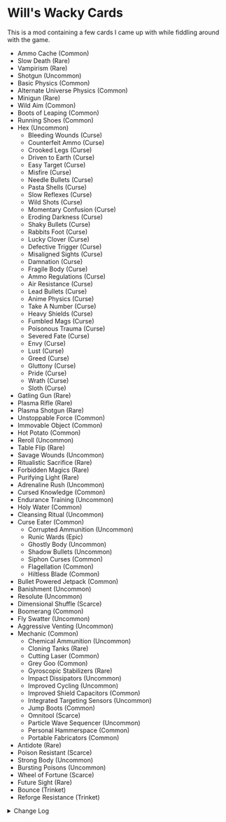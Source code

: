 # Will's Wacky Cards

This is a mod containing a few cards I came up with while fiddling around with the game.

- Ammo Cache (Common)
- Slow Death (Rare)
- Vampirism (Rare)
- Shotgun (Uncommon)
- Basic Physics (Common)
- Alternate Universe Physics (Common)
- Minigun (Rare)
- Wild Aim (Common)
- Boots of Leaping (Common)
- Running Shoes (Common)
- Hex (Uncommon)
  - Bleeding Wounds (Curse)
  - Counterfeit Ammo (Curse)
  - Crooked Legs (Curse)
  - Driven to Earth (Curse)
  - Easy Target (Curse)
  - Misfire (Curse)
  - Needle Bullets (Curse)
  - Pasta Shells (Curse)
  - Slow Reflexes (Curse)
  - Wild Shots (Curse)
  - Momentary Confusion (Curse)
  - Eroding Darkness (Curse)
  - Shaky Bullets (Curse)
  - Rabbits Foot (Curse)
  - Lucky Clover (Curse)
  - Defective Trigger (Curse)
  - Misaligned Sights (Curse)
  - Damnation (Curse)
  - Fragile Body (Curse)
  - Ammo Regulations (Curse)
  - Air Resistance (Curse)
  - Lead Bullets (Curse)
  - Anime Physics (Curse)
  - Take A Number (Curse)
  - Heavy Shields (Curse)
  - Fumbled Mags (Curse)
  - Poisonous Trauma (Curse)
  - Severed Fate (Curse)
  - Envy (Curse)
  - Lust (Curse)
  - Greed (Curse)
  - Gluttony (Curse)
  - Pride (Curse)
  - Wrath (Curse)
  - Sloth (Curse)
- Gatling Gun (Rare)
- Plasma Rifle (Rare)
- Plasma Shotgun (Rare)
- Unstoppable Force (Common)
- Immovable Object (Common)
- Hot Potato (Common)
- Reroll (Uncommon)
- Table Flip (Rare)
- Savage Wounds (Uncommon)
- Ritualistic Sacrifice (Rare)
- Forbidden Magics (Rare)
- Purifying Light (Rare)
- Adrenaline Rush (Uncommon)
- Cursed Knowledge (Common)
- Endurance Training (Uncommon)
- Holy Water (Common)
- Cleansing Ritual (Uncommon)
- Curse Eater (Common)
  - Corrupted Ammunition (Uncommon)
  - Runic Wards (Epic)
  - Ghostly Body (Uncommon)
  - Shadow Bullets (Uncommon)
  - Siphon Curses (Common)
  - Flagellation (Common)
  - Hiltless Blade (Common)
- Bullet Powered Jetpack (Common)
- Banishment (Uncommon)
- Resolute (Uncommon)
- Dimensional Shuffle (Scarce)
- Boomerang (Common)
- Fly Swatter (Uncommon)
- Aggressive Venting (Uncommon)
- Mechanic (Common)
  - Chemical Ammunition (Uncommon)
  - Cloning Tanks (Rare)
  - Cutting Laser (Common)
  - Grey Goo (Common)
  - Gyroscopic Stabilizers (Rare)
  - Impact Dissipators (Uncommon)
  - Improved Cycling (Uncommon)
  - Improved Shield Capacitors (Common)
  - Integrated Targeting Sensors (Uncommon)
  - Jump Boots (Common)
  - Omnitool (Scarce)
  - Particle Wave Sequencer (Uncommon)
  - Personal Hammerspace (Common)
  - Portable Fabricators (Common)
- Antidote (Rare)
- Poison Resistant (Scarce)
- Strong Body (Uncommon)
- Bursting Poisons (Uncommon)
- Wheel of Fortune (Scarce)
- Future Sight (Rare)
- Bounce (Trinket)
- Reforge Resistance (Trinket)

<details>
<summary>Change Log</summary>
## v 1.11.25
- Added rest of sin curses

## v 1.11.25
- Curse of Envy updated to properly build. 

## v 1.11.24
- Curse of Envy added. 

## v 1.11.23
- This will be the final update for WWC unless things change.
- Mechanic should no longer break when cards are added mid-round.
- Block cooldown should look normal now.

## v 1.11.22
- Fixed a bug where eroding darkness wasn't marked properly marked as a curse.

## v 1.11.19
- Redid Willpower code


## v 1.11.16
----
- Added 4 new cards (Altering the Deal, Bounce, Reforge Resistance, Reforge Armor)
- Future Sight now only gives 7 nulls per pick.

----
## v 1.11.0

- Moved nearly all cards to unity.
- Added some new curses. 

----
## v 1.10.01

- Small Visual Update

----
## v 1.10.0
- Mechanic Update!!!! All mechanic cards now have art. Mechanic Art is best art.
- Runic Wards now grants an autoblock for every curse you have.
- Omnitool is back to being an Epic.
- Gyroscopic Stabilizers is now a Legendary (WWC's first legendary).
- Basic Physics and Alternate Physics now correctly interact with Plasma weapons.
- Shadow Bullets no longer throws an error up initialization.
- Momentum Cards now build up momentum at a slower pace.

----
## v 1.9.15
- Fixed issues with aggressive venting.
- Banishment banishes to the shadow realm.
- Flagellation now only gives +100% HP.
- Removed unnecessary lines of code from ghostly body.
- Runic wards no longer gives extra blocks, and will only give 1 curse at a time, regardless of if a player dealt 600 or 1800 damage.
- Fly Swatter now swats enemies harder. Also spelling error fix.
- Immovable Object and Unstoppable Force no longer causes issues with adding and removing cards. They also have gained a momentum mechanic to help them keep showing up in hands until picked.
- Chemical ammunition no longer increases upgrade cooldown, and only increase upgrade time by 1.5 seconds.
- Cloning tanks only adds 3 seconds to upgrade and cooldown times now.
- Gyroscopic stabilizers now lets you upgrade while moving.
- Impactor Dissipators now only increase cooldown by 25%.
- Integrated increases cooldown instead of upgrade time, and only by 1 second now.
- Plasma weapons are awesome. Also, no more stalling at the start of battle by them.
- Savage wounds now increases damage instead of lowering it.
- Wheel of Fortune is now Epic Rarity.
- Bullet powered Jetpack now works with charged weapons.
- Endurance Training and Adrenaline Rush now properly show their current stats.

----
## v 1.9.13
- Added some synchronized messages for Wheel of Fortune.
- Changed how Wheel of Fortune calculates the amount of cards it gives.
- Nerfed Cutting Lasers and Portable Fabricators again.

----
## v 1.9.12
- Fix for Wheel of Fortune

----
## v 1.9.11
- Fix for Wheel of Fortune

----
## v 1.9.10
- Added a new Scarcee rarity that's between uncommon and rare.
- Epic rarity is now between rare and legendary.
- Rarities are now added via WWM.
- Runic Wards is now Epic rarity.

----
## v 1.9.9
- Patched an issue with bursting poisons and poisonous trauma

----
## v 1.9.8
- 1 new card (Wheel of Fortune)
- Added a new Epic rarity that's between uncommon and rare.

----
## v 1.9.7
- Fixed Portable Fabricators

----
## v 1.9.6
- Fixed an issue with curse eater

----
## v 1.9.5
- Compatibility update for unbound.
- Unstoppable Force and Immovable Object display their correct values now.

----
## v 1.9.4
- Mechanic's upgrade mechanic has been reworked to no longer depend on card order.

----
## v 1.9.2
- Compatibility with new class manager

----
## v 1.9.1
- Compatibility with new class manager

----
## v 1.9.0
- 1 new card (Antidote)
- Compatibility with new class manager
- Bug Fixes

----
## v 1.8.7
- Even Spread Patch pushed to separate mod.

----
## v 1.8.6
- Bug Fixes

----
## v 1.8.4
- Bug Fixes

----
## v 1.8.3
- Bug Fixes, miscellaneous changes

----
## v 1.8.3
- Bug Fixes

----
## v 1.8.2
- Bug Fixes

----
## v 1.8.1
- Bug Fixes

----
## v 1.8.0
- Aggressive balancing pass
- Bug fixes
- Lots of code refactoring

----
## v 1.7.10
- Curse Eater Lifesteal should now work

----
## v 1.7.9
- Bug Fixes

----
## v 1.7.8
- Bug Fixes

----
## v 1.7.7
- Bug Fixes

----
## v 1.7.6
- Moved some curses over to WWM
- Code Refactoring

----
## v 1.7.5
- Added some art

----
## v 1.7.4
- Mechanic Upgrades now last until the end of the round (full circle) instead of being removed at point end (half-circle).
- Some minor changes

----
## v 1.7.3
- Changed from debug to release build

----
## v 1.7.2
- Made it so that when losing the Mechanic or Curse Eater class while having cards from that class still, one of your lowest rarity cards for that class is converted into the class card.

----
## v 1.7.1
- Fixed an issue with Mechanic not having its cards show up.
- Minor reversion to compatibility with FFC Class Manager

----
## v 1.7.0
- Added 15 new Cards in the form of the Mechanic Class
  - The mechanic class is oriented around finding the time to upgrade itself during battle. Don't let it sit in one place for too long or you'll be sorry (or happy if you're the mechanic).
- Nerfed Ammo Cache Slightly
- Some card art has been added, more card art to come
- Patches to code logic and bugs

----
## v 1.6.15
- Buffed Aggressive Venting
- Increased Compatibility with FFC Class Manager

----
## v 1.6.14
- Added 1 New Card (Aggressive Venting)

----
## v 1.6.13
- Added 1 New Card (Fly Swatter)

----
## v 1.6.12
- Patched Adrenaline Rush and Endurance Training
- Small Patch to Dimensional Shuffle

----
## v 1.6.11
- Removed respawn patch as a dependency.

----
## v 1.6.10
- Runic Wards is nerfed
- Logic Patches
- Immovable Object and Unstoppable Force no longer eat glitch cards
- Forbidden Magics now properly gives the holder curses
- Curse Eater was nerfed

----
## v 1.6.9
- Tweaks to dimensional shuffle
- Dimensional shuffle now gives enemies a block at the end of it

----
## v 1.6.8
- Dimensional Shuffle now utilizes a spotlight effect and no longer results in spontaneous ninja death.

----
## v 1.6.7
- Changes to card stats.
- Patches to Code Logic.
- Dimensional Shuffle should work now.

----
## v 1.6.5
- Banishment nerfed
- Dimensional Shuffle's movement has been reworked to more clearly signal your movement.
- Runic Wards no longer block when silenced or stunned.
- 1 new Curse (Fumbled Mags) Thanks Zom!

----
## v 1.6.3
- Plasma weapons are no longer able to fire before round start.
- Boomerang was nerfed slightly (stronger pullback, lower damage)


----
## v 1.6.1
- 1 new card (Boomerang)
- Dimensional Shuffle now has an ability cooldown.

----
## v 1.5.12
- Added a bit of a jitter to Dimensional Shuffle's effect to make it more obvious when a player gets to stay in place through it.
- Purifying light's code has been further refined, hopefully it won't murder the game anymore.

----
## v 1.5.11
- 1 new card (Dimensional Shuffle)
- Fixed a few issues with cards. Runic Wards now actually grants additional blocks instead of just removing them.

----
## v 1.5.10
- 1 new card (Resolute)
- Fixed issue where banishment could sometimes speed up a player.
- Gatling now has a damage penalty.

----
## v 1.5.9
- Minor Code Changes

----
## v 1.5.8
- Changes to debug messages

----
## v 1.5.7
- Changes to card building logic.

----
## v 1.5.6
- Small code logic changes

----
## v 1.5.5
- Bullet Powered Jetpack now works in sandbox.
- Added Testing cards, not going to list them here. They cannot be options in a match and can only be taken in sandbox.
- Minor Code changes

----
## v 1.5.4
- Quick Bug Catch

----
## v 1.5.3
- 1 New Card (Flagellation) for the Curse Eater class.
- Hiltless Blade is now part of the Curse Eater class.
- Bullet Powered Jetpack now only works after a battle has started.
- Shadow Bullets have had some minor adjustments made to them.

----
## v 1.5.2
- Quick fix of an issue that slipped through the earlier patch.

----
## v 1.5.1
- Minor Code Fixes and adjustment to card stats.

----
## v 1.5.0
- 5 New Cards (Curse Eater, Ghostly Body, Shadow Bullets, Siphon Curses, Bullet Powered Jetpack)
- Plasma Weapons should be more responsive now, along with a couple other changes to their code.
- Slow Death is no longer exclusive with decay and can be taken multiple times.
- Curse Eater is a class focused about having curses, and Runic Wards and Corrupted Ammunition have been turned into cards for it.
  - Ghostly Body and Runic Wards are mutually exclusive defensive options for the class.
  - Corrupted Ammunition and Shadow Bullets are mutually exclusive options for the class.
  - Siphon Curses can be taken as many times as possible, but only shows up when other players have at least 3 curses between them.

----
## v 1.4.10
- Hiltless Blade is nerfed to only give +150% damage.
- Corrupted Ammunition should now properly reset itself each match.
- Miscellaneous Code Patching

----
## v 1.4.9
- Purifying light should work now.
- Some more bug fixes.

----
## v 1.4.8
- Renamed Rabbit's Foot to Rabbits Foot since `'` breaks the game.

----
## v 1.4.7
- More bug squashing

----
## v 1.4.6
- Fixed a bug where Wild Shots would stick around after being removed.

----
## v 1.4.5
- Fixed a bug with Runic Wards keping people from dying when they hit the floor and walls.
- Runic Shields now triggers on 600 damage taken instead of 200.
- Did a balancing pass on curses.
- Added 10 new curses (Defective Trigger, Misaligned Sights, Damnation, Fragile Body, Ammo Regulations, Air Resistance, Lead Bullets, Anime Physics, Take A Number, Heavy Shields)
- Added 2 new curses (Rabbit's Foot, Lucky Clover). These ones actually buff those who get them.
- Purifying Light only grants commons now.

----
## v 1.4.4
- Various Curse Rebalancing
- New Curse (Shaky Bullets)

----
## v 1.4.3
- Various bug fixes.

----
## v 1.4.2
- Runic Wards now grants a curse for every 200 damage dealt to the card's holder. Yes, this includes self-damage. Quit hitting yourself.

----
## v 1.4.1
- Quick patch to a bug

----
## v 1.4.0
- 5 new cards (Eroding Darkness, Holy Water, Cleansing Ritual, Runic Wards, Corrupted Ammunition)
- Lots of fixes.

----
## v 1.3.2
- 1 new card (Hiltless Blade)
- There is now a setting to toggle Reroll and Tableflip off (by default they're allowed), so you don't have to worry about if they're disabled or not.
- Patches to code logic and foundations laid for other cards.

----
## v 1.3.1
- 2 new cards added (Adrenaline Rush, Endurance Training)
- Momentary Confusion is no longer confused about being a curse.

----
## v 1.3.0
- 6 new cards added (Savage Wounds, Ritualistic Sacrifice, Forbidden Magics, Purifying Light, Cursed Knowledge, Momentary Confusion)

----
## v 1.2.10
- Hex now works again.

----
## v 1.2.9
- Patched some logic in Hex

----
## v 1.2.8
- Null reference errors caused by cards having issues when being removed, no longer causes reroll and table flip to break.
- CurseManager and RerollManager have been split off into their own mod.

----
## v 1.2.7
- Reroll no longer causes the game to enter into statis anymore.
- Curses will once again attempt to respect rarity.

----
## v 1.2.6
- hotfix for hex and table flip

----
## v 1.2.5
- The Curse Manager was refactored to have a static instance instead of static functions.
- Curses now respect rarity when being randomly picked, WWC currently only provides common curses.
- Added 2 new cards (Reroll, Table Flip)
- Minigun has been disabled while testing is being done to figure out the issues with it.
- Plasma weapons can no longer fire during the cease fire at the start of a match.

----
## v 1.2.4
- Hot Potato no longer deletes itself, nor gives away all curses you possess.
- Minigun overheat no longer persists after death. Phoenix + other revive cards may still not work properly with it though.
- Plasma Charge Bars now sync, projectile velocity remains elusive however.

----
## v 1.2.3
- New card (Hot Potato) only shows up if you're cursed.
- Attempts to Sync Plasma weapon charge bars and bullet velocity have beeen made.
- Hex no longer gives additional curses when readded as part of removing another card.

----
## v 1.2.2
- Curses are no longer hidden, they can be disabled or enabled individually in the toggle cards menu. If there are no enabled curses, hex will simply do nothing.
- Immovable Object and Unstoppable Force are re-enabled and now work properly.

----
## v 1.2.1
- Disabled Unstoppable Force, and Immovable Object while they're being fixed.
----
## v 1.2.0
- New Cards (Unstoppable Force, Immovable Object)
----
## v 1.1.6
- New Cards (Plasma Rifle, Plasma Shotgun)
----
## v 1.1.5
- Small fixes and some debugging tools added.
----
## v 1.1.4
- New Curse
- Fixes for Hex
----
## v 1.1.3
- Gatling Gun is actually a rare now.
----
## v 1.1.2
- Shotgun is now a rare.
- New Card (Gatling Gun)
- Fixes
----
## v 1.1.1
- Shotgun was changed to have a minimum reload time and had other stat changes made as well.
----
## v 1.1.0
- Minigun persisting after being stolen and between rounds is fixed.
- New cards
----
## v 1.0.8
- Code logic patched.
- New Cards
----
## v 1.0.7
- Balance Changes
- More cards blacklisted by Shotgun and Minigun
----
## v 1.0.6
- New Card
- More cards blacklisted by Shotgun and Minigun
----
## v 1.0.5
- Fixed an isue where sometimes regular cards would not be added to a player after selecting them.
----
## v 1.0.4
- Fixed issues where blacklisting was improperly done.
----
## v 1.0.3
- More tweaks to cards
- Added two new cards
----
## v 1.0.3
- More tweaks to cards
- Added two new cards

----
## v 1.0.2
- Apparently the noise for Vampirism was annoying. Made it happen less.
- Couple of other balancing tweaks.
----
## v 1.0.1
- Minor patches on card logic
- Shotgun is now incompatible with Pong (BSC) and Flamethrower (CR)
- Slow Death doesn't slow as much.

</details>
